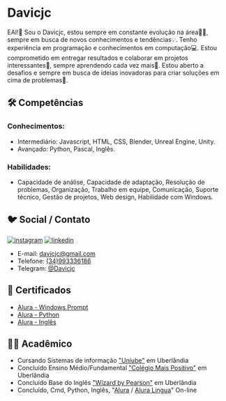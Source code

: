 
# Davicjc

EAI!👋 Sou o Davicjc, estou sempre em constante evolução na área👨‍💻, sempre em busca de novos conhecimentos e tendências💡. Tenho experiência em programação e conhecimentos em computação💻. Estou comprometido em entregar resultados e colaborar em projetos interessantes👀, sempre aprendendo cada vez mais🧠. Estou aberto a desafios e sempre em busca de ideias inovadoras para criar soluções em cima de problemas🧩.

## 🛠 Competências

### Conhecimentos:
- Intermediário: Javascript, HTML, CSS, Blender, Unreal Engine, Unity.
- Avançado: Python, Pascal, Inglês.

### Habilidades: 
- Capacidade de análise, Capacidade de adaptação, Resolução de problemas, Organização, Trabalho em equipe, Comunicação, Suporte técnico, Gestão de projetos, Web design, Habilidade com Windows.

## 🐦 Social / Contato

[![instagram](https://img.shields.io/badge/instagram-e75480?style=for-the-badge&logo=instagram&logoColor=white)](https://www.instagram.com/davicjc/)
[![linkedin](https://img.shields.io/badge/linkedin-0A66C2?style=for-the-badge&logo=linkedin&logoColor=white)](https://www.linkedin.com/in/davicjc/)

 - E-mail: [davicjc@gmail.com]()
 - Telefone: [(34)993336186]()
 - Telegram: [@Davicjc](https://t.me/Davicjc)

## 📄 Certificados

 - [Alura - Windows Prompt](https://cursos.alura.com.br/certificate/928718ae-78bf-470c-8a9f-3f0eb90de3e2)
 - [Alura - Python](https://cursos.alura.com.br/degree/certificate/73bdebb7-586e-4155-ba31-6f9a3f9ffe31)
 - [Alura - Inglês](https://cursos.aluralingua.com.br/user/davicjc/fullCertificate/c132d749e825c86943d1d544566febd3)
 
## 🧑‍🎓 Acadêmico
- Cursando Sistemas de informação ["Uniube"](https://uniube.br/) em Uberlândia
- Concluído Ensino Médio/Fundamental ["Colégio Mais Positivo"](https://maispositivo.com.br/) em Uberlândia
- Concluído Base do Inglês ["Wizard by Pearson"](https://wizard.com.br/) em Uberlândia 
- Concluído, Cmd, Python, Inglês, "[Alura](https://www.alura.com.br/) / [Alura Lingua](https://www.aluralingua.com.br/)" On-line 

